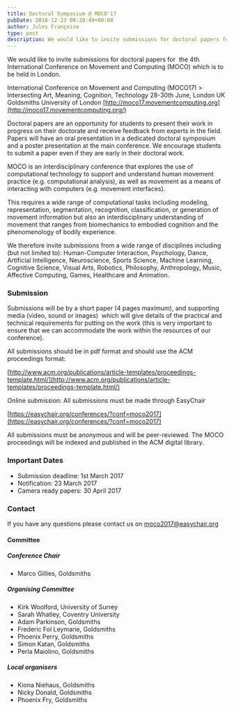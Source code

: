 ```yaml
---
title: Doctoral Symposium @ MOCO'17
pubDate: 2016-12-23 08:28:49+00:00
author: Jules Françoise
type: post
description: We would like to invite submissions for doctoral papers for  the 4th International Conference on Movement and Computing (MOCO) which is to be held in London...
---
```


We would like to invite submissions for doctoral papers for  the 4th International Conference on Movement and Computing (MOCO) which is to be held in London.

International Conference on Movement and Computing (MOCO17)
\> Intersecting Art, Meaning, Cognition, Technology
28-30th June, London UK
Goldsmiths University of London
[http://moco17.movementcomputing.org](http://moco17.movementcomputing.org/)

Doctoral papers are an opportunity for students to present their work in progress on their doctorate and receive feedback from experts in the field. Papers will have an oral presentation in a dedicated doctoral symposium and a poster presentation at the main conference. We encourage students to submit a paper even if they are early in their doctoral work.

MOCO is an interdisciplinary conference that explores the use of computational technology to support and understand human movement practice (e.g. computational analysis), as well as movement as a means of interacting with computers (e.g. movement interfaces).

This requires a wide range of computational tasks including modeling, representation, segmentation, recognition, classification, or generation of movement information but also an interdisciplinary understanding of movement that ranges from biomechanics to embodied cognition and the phenomenology of bodily experience.

We therefore invite submissions from a wide range of disciplines including (but not limited to): Human-Computer Interaction, Psychology, Dance, Artificial Intelligence, Neuroscience, Sports Science, Machine Learning, Cognitive Science, Visual Arts, Robotics, Philosophy, Anthropology, Music, Affective Computing, Games, Healthcare and Animation.

### Submission

Submissions will be by a short paper (4 pages maximum), and supporting media (video, sound or images)  which will give details of the practical and technical requirements for putting on the work (this is very important to ensure that we can accommodate the work within the resources of our conference).

All submissions should be in pdf format and should use the ACM proceedings format:

[http://www.acm.org/publications/article-templates/proceedings-template.html/](http://www.acm.org/publications/article-templates/proceedings-template.html/)

Online submission: All submissions must be made through EasyChair

[https://easychair.org/conferences/?conf=moco2017](https://easychair.org/conferences/?conf=moco2017)

All submissions must be anonymous and will be peer-reviewed. The MOCO proceedings will be indexed and published in the ACM digital library.

### Important Dates

- Submission deadline: 1st March 2017
- Notification: 23 March 2017
- Camera ready papers: 30 April 2017

### Contact

If you have any questions please contact us on [moco2017@easychair.org](mailto:moco2017@easychair.org)

#### Committee

##### Conference Chair

- Marco Gillies, Goldsmiths

##### Organising Committee

- Kirk Woolford, University of Surrey
- Sarah Whatley, Coventry University
- Adam Parkinson, Goldsmiths
- Frederic Fol Leymarie, Goldsmiths
- Phoenix Perry, Goldsmiths
- Simon Katan, Goldsmiths
- Perla Maiolino, Goldsmiths

##### Local organisers

- Kiona Niehaus, Goldsmiths
- Nicky Donald, Goldsmiths
- Phoenix Fry, Goldsmiths
